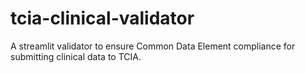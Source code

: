 # tcia-clinical-validator
 A streamlit validator to ensure Common Data Element compliance for submitting clinical data to TCIA.
